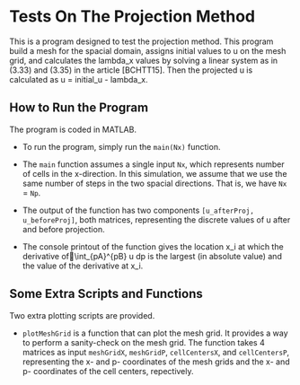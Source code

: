 # Tests On The Projection Method

This is a program designed to test the projection method. This program build a mesh for the spacial domain, assigns initial values to u on the mesh grid, and calculates the lambda_x values by solving a linear system as in (3.33) and (3.35) in the article [BCHTT15]. Then the projected u is calculated as u = initial_u - lambda_x.

## How to Run the Program

The program is coded in MATLAB.

- To run the program, simply run the `main(Nx)` function.

- The `main` function assumes a single input `Nx`, which represents number of cells in the x-direction. In this simulation, we assume that we use the same number of steps in the two spacial directions. That is, we have `Nx` = `Np`.

- The output of the function has two components `[u_afterProj, u_beforeProj]`, both matrices, representing the discrete values of u after and before projection.

- The console printout of the function gives the location x_i at which the derivative of\int_{pA}^{pB} u dp is the largest (in absolute value) and the value of the derivative at x_i.


## Some Extra Scripts and Functions

Two extra plotting scripts are provided.

- `plotMeshGrid` is a function that can plot the mesh grid. It provides a way to perform a sanity-check on the mesh grid. The function takes 4 matrices as input `meshGridX`, `meshGridP`, `cellCentersX`, and `cellCentersP`, representing the x- and p- coordinates of the mesh grids and the x- and p- coordinates of the cell centers, repectively.
